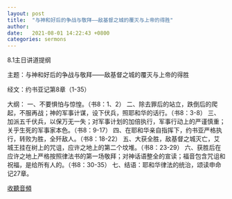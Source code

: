 ```yaml
---
layout: post
title:  "与神和好后的争战与敬拜——敌基督之城的覆灭与上帝的得胜"
author: 
date:   2021-08-01 14:22:43 +0800
categories: sermons
---
```


8.1主日讲道提纲

主题：与神和好后的争战与敬拜——敌基督之城的覆灭与上帝的得胜

经文：约书亚记第8章（1-35）

大纲：
一、不要惧怕与惊惶。（书8：1、2）
二、除去罪后的站立，跌倒后的爬起，不服再战；神的军事计谋，设下伏兵，照耶和华的话行。（书8：3-8）
三、加派五千伏兵，以保万无一失；对军事计划的加倍执行，军事行动上的严谨慎重；关乎生死的军事家本色。（书8：9-17）
四、在耶和华亲自指挥下，约书亚严格执行，转败为胜，全歼敌人。（书8：18-22）
五、大获全胜，敌基督之城灭亡，艾城王挂在树上的咒诅，应许之地上的第二个坟堆。（书8：23-29）
六、获胜后在应许之地上严格按照律法书的第一场敬拜；对神话语整全的宣读；福音包含咒诅和祝福，是给所有人的。（书8：30-35）
七、结语：耶和华律法的统治，颂读申命记27章。

[收聽音頻](/audios/20210801-Recording.m4a)

